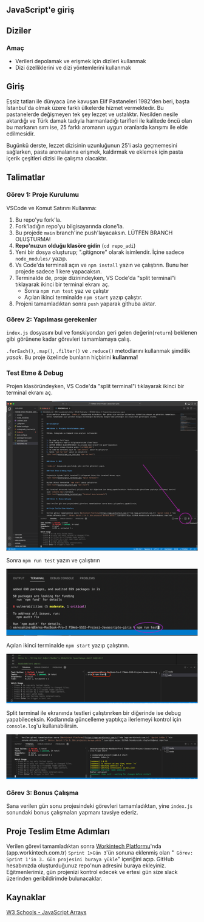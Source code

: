 ## JavaScript'e giriş

## Diziler

### Amaç

- Verileri depolamak ve erişmek için dizileri kullanmak
- Dizi özelliklerini ve dizi yöntemlerini kullanmak

## Giriş

Eşsiz tatları ile dünyaca üne kavuşan Elif Pastaneleri 1982'den beri, başta İstanbul'da olmak üzere farklı ülkelerde hizmet vermektedir. Bu pastanelerde değişmeyen tek şey lezzet ve ustalıktır. Nesilden nesile aktardığı ve Türk damak tadıyla harmanladığı tarifleri ile kalitede öncü olan bu markanın sırrı ise, 25 farklı aromanın uygun oranlarda karışımı ile elde edilmesidir.

Bugünkü derste, lezzet dizisinin uzunluğunun 25'i asla geçmemesini sağlarken, pasta aromalarına erişmek, kaldırmak ve eklemek için pasta içerik çeşitleri dizisi ile çalışma olacaktır.

## Talimatlar

### Görev 1: Proje Kurulumu

VSCode ve Komut Satırını Kullanma:

1. Bu repo'yu fork'la.
2. Fork'ladığın repo'yu bilgisayarında clone'la.
3. Bu projede `main` branch'ine push'layacaksın. LÜTFEN BRANCH OLUŞTURMA!
4. **Repo'nuzun olduğu klasöre gidin** (`cd repo_adi`)
5. Yeni bir dosya oluşturup; ".gitignore" olarak isimlendir. İçine sadece `node_modules/` yazıp.
6. Vs Code'da terminali açın ve `npm install` yazın ve çalıştırın. Bunu her projede sadece 1 kere yapacaksın.
7. Terminalde de, proje dizinindeyken, VS Code'da "split terminal"i tıklayarak ikinci bir terminal ekranı aç.
   - Sonra `npm run test` yaz ve çalıştır
   - Açılan ikinci terminalde `npm start` yazıp çalıştır.
8. Projeni tamamladıktan sonra `push` yaparak githuba aktar.

### Görev 2: Yapılması gerekenler

`index.js` dosyasını bul ve fonskiyondan geri gelen değerin(`return`) beklenen gibi görünene kadar görevleri tamamlamaya çalış.

`.forEach()`, `.map()`, `.filter()` ve `.reduce()` metodlarını kullanmak şimdilik _yasak_. Bu proje özelinde bunların hiçbirini **kullanma!**

### Test Etme & Debug

Projen klasöründeyken, VS Code'da "split terminal"i tıklayarak ikinci bir terminal ekranı aç.

![alt text](assets/split_terminal.png "Split Terminal")

Sonra `npm run test` yazın ve çalıştırın

![alt text](assets/npm_run_test.png "npm run test")

Açılan ikinci terminalde `npm start` yazıp çalıştırın.

![alt text](assets/npm_start.png "npm start")

Split terminal ile ekranında testleri çalıştırırken bir diğerinde ise debug yapabileceksin. Kodlarında güncelleme yaptıkça ilerlemeyi kontrol için `console.log`'u kullanabilirsin.

![alt text](assets/debug_terminal.png "Terminal buna benzemeli")

### Görev 3: Bonus Çalışma

Sana verilen gün sonu projesindeki görevleri tamamladıktan, yine `index.js` sonundaki bonus çalışmaları yapmanı tavsiye ederiz.

## Proje Teslim Etme Adımları

Verilen görevi tamamladıktan sonra [Workintech Platformu](https://app.workintech.com.tr)'nda (app.workintech.com.tr) `Sprint 1>Gün 3`'ün sonuna eklenmiş olan "` Görev: Sprint 1'in 3. Gün projesini buraya yükle`" içeriğini açıp. GitHub hesabınızda oluşturduğunuz repo'nun adresini buraya ekleyiniz. Eğitmenlerimiz, gün projenizi kontrol edecek ve ertesi gün size slack üzerinden geribildirimde bulunacaklar.

## Kaynaklar

[W3 Schools - JavaScript Arrays](https://www.w3schools.com/js/js_arrays.asp)
